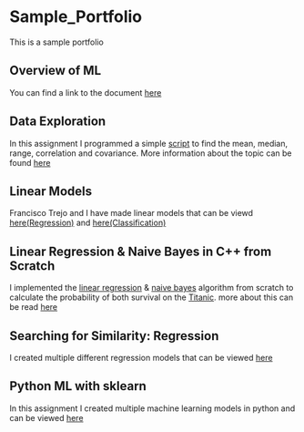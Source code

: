 # Sample_Portfolio
This is a sample portfolio

## Overview of ML
You can find a link to the document [here](https://github.com/Draco1301/Sample_Portfolio/blob/main/Overview%20of%20ML.pdf)

## Data Exploration
In this assignment I programmed a simple [script](https://github.com/Draco1301/Sample_Portfolio/blob/main/Source.cpp) to find the mean, median, range, correlation and covariance. More information about the topic can be found [here](https://github.com/Draco1301/Sample_Portfolio/blob/main/Data%20Exploration.docx) 

##  Linear Models
Francisco Trejo and I have made linear models that can be viewd [here(Regression)](https://github.com/Draco1301/Sample_Portfolio/blob/main/Classification.pdf) and [here(Classification)](https://github.com/Draco1301/Sample_Portfolio/blob/main/Regression.pdf)

## Linear Regression & Naive Bayes in C++ from Scratch
I implemented the [linear regression](https://github.com/Draco1301/Sample_Portfolio/blob/main/LinearRegression.cpp) & [naive bayes](https://github.com/Draco1301/Sample_Portfolio/blob/main/NaiveBayes.cpp) algorithm from scratch to calculate the probability of both survival on the [Titanic](https://github.com/Draco1301/Sample_Portfolio/blob/main/titanic_project.csv). more about this can be read [here](https://github.com/Draco1301/Sample_Portfolio/blob/main/ML%20Algorithms%20from%20Scratch.pdf)

## Searching for Similarity: Regression
I created multiple different regression models that can be viewed [here](https://github.com/Draco1301/Sample_Portfolio/blob/main/SFSRegression.pdf)

## Python ML with sklearn
In this assignment I created multiple machine learning models in python and can be viewed [here](https://github.com/Draco1301/Sample_Portfolio/blob/main/ML%20with%20sklearn.ipynb%20-%20Colaboratory.pdf)
